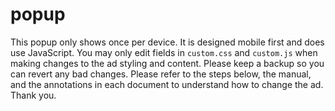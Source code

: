 # popup
This popup only shows once per device. It is designed mobile first and does use JavaScript. You may only edit fields in `custom.css` and `custom.js` when making changes to the ad styling and content. Please keep a backup so you can revert any bad changes. Please refer to the steps below, the manual, and the annotations in each document to understand how to change the ad. Thank you.

<!--TODO: Write the manual and the steps here-->
